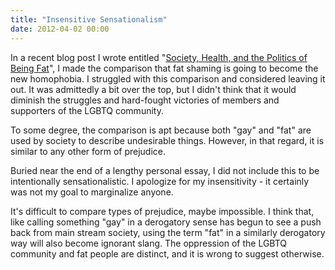 ```yaml
---
title: "Insensitive Sensationalism"
date: 2012-04-02 00:00
---
```


<p>In a recent blog post I wrote entitled "<a href="http://ashfurrow.com/2012/03/society-health-and-the-politics-of-being-fat/">Society, Health, and the Politics of Being Fat</a>", I made the comparison that fat shaming is going to become the new homophobia. I struggled with this comparison and considered leaving it out. It was admittedly a bit over the top, but I didn't think that it would diminish the struggles and hard-fought victories of members and supporters of the LGBTQ community. <!--more--></p>

<p>To some degree, the comparison is apt because both "gay" and "fat" are used by society to describe undesirable things. However, in that regard, it is similar to any other form of prejudice.</p>

<p>Buried near the end of a lengthy personal essay, I did not include this to be intentionally sensationalistic. I apologize for my insensitivity - it certainly was not my goal to marginalize anyone.</p>

<p>It's difficult to compare types of prejudice, maybe impossible. I think that, like calling something "gay" in a derogatory sense has begun to see a push back from main stream society, using the term "fat" in a similarly derogatory way will also become ignorant slang. The oppression of the LGBTQ community and fat people are distinct, and it is wrong to suggest otherwise.</p>

<!-- more -->

